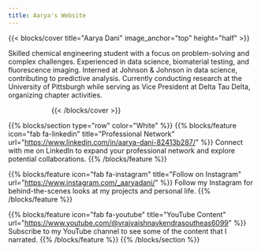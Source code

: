 ```yaml
---
title: Aarya's Website
---
```


{{< blocks/cover title="Aarya Dani" image_anchor="top" height="half" >}}
<p class="lead mt-5">Skilled chemical engineering student with a focus on problem-solving and complex challenges. Experienced in data science, biomaterial testing, and fluorescence imaging. Interned at Johnson & Johnson in data science, contributing to predictive analysis. Currently conducting research at the University of Pittsburgh while serving as Vice President at Delta Tau Delta, organizing chapter activities.</p>
<a class="btn btn-lg btn-outline-light me-3 mb-4" href="/docs/" style="color: white;">
  Docs <i class="fas fa-arrow-alt-circle-right ms-2"></i>
</a>
<a class="btn btn-lg btn-outline-light me-3 mb-4" href="https://github.com/AaryaDani" style="color: white;">
  GitHub <i class="fab fa-github ms-2 "></i>
</a>
{{< /blocks/cover >}}

<div class="gif-background">

{{% blocks/section type="row" color="White" %}}
{{% blocks/feature icon="fab fa-linkedin" title="Professional Network" url="https://www.linkedin.com/in/aarya-dani-82413b287/" %}}
Connect with me on LinkedIn to expand your professional network and explore potential collaborations.
{{% /blocks/feature %}}

{{% blocks/feature icon="fab fa-instagram" title="Follow on Instagram" url="https://www.instagram.com/_aaryadani/" %}}
Follow my Instagram for behind-the-scenes looks at my projects and personal life.
{{% /blocks/feature %}}

{{% blocks/feature icon="fab fa-youtube" title="YouTube Content" url="https://www.youtube.com/@vrajvaishnavkendrasoutheas6099" %}}
Subscribe to my YouTube channel to see some of the content that I narrated.
{{% /blocks/feature %}}
{{% /blocks/section %}}


